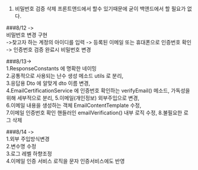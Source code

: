 1. 비밀번호 검증 삭제 프론트앤드에서 할수 있기때문에 굳이 백앤드에서 할 필요가 없다.


###8/12 ->   
비밀번호 변경 구현   
->찾고자 하는 계정의 아이디를 입력 -> 등록된 이메일 또는 휴대폰으로 인증번호 확인 -> 인증번호 검증 완료시 비밀번호 변경 



###8/13->  
1.ResponseConstants 에 명확한 네이밍   
2.공통적으로 사용되는 난수 생성 메소드 utils 로 분리,  
3.응답용 Dto 에 알맞게 dto 이름 변경,  
4.EmailCertificationService 에 인증번호 확인하는 verifyEmail() 메소드, 가독성을 위해 세부적으로 분리,
5.이메일(개인정보) 외부주입으로 변경,  
6.이메일 내용을 생성하는 객체 EmailContentTemplate 수정,  
7.이메일 인증번호 확인 핸들러인 emailVerification() 내부 로직 수정,
8.불필요한 로그 삭제

###8/14 ->  
1.외부 주입방식변경  
2.변수명 수정  
3.로그 레벨 하향조정  
4.이메일 인증 서비스 로직을 문자 인증서비스에도 반영 

